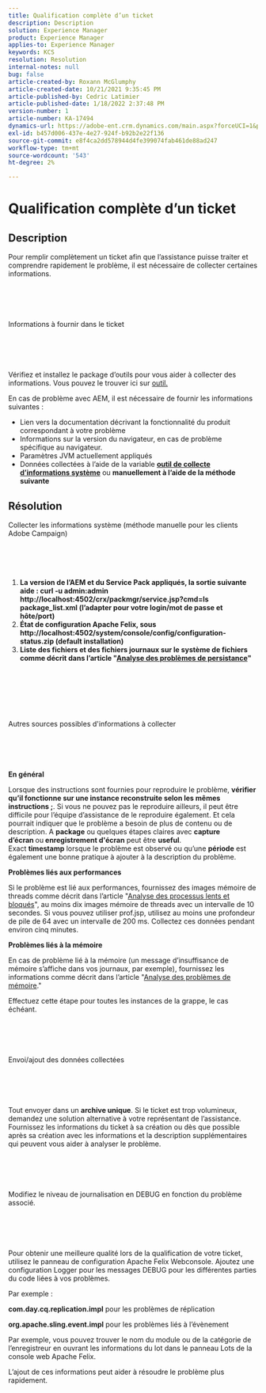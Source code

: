 ```yaml
---
title: Qualification complète d’un ticket
description: Description
solution: Experience Manager
product: Experience Manager
applies-to: Experience Manager
keywords: KCS
resolution: Resolution
internal-notes: null
bug: false
article-created-by: Roxann McGlumphy
article-created-date: 10/21/2021 9:35:45 PM
article-published-by: Cedric Latimier
article-published-date: 1/18/2022 2:37:48 PM
version-number: 1
article-number: KA-17494
dynamics-url: https://adobe-ent.crm.dynamics.com/main.aspx?forceUCI=1&pagetype=entityrecord&etn=knowledgearticle&id=8e3243d7-b632-ec11-b6e5-000d3a5ba97a
exl-id: b457d006-437e-4e27-924f-b92b2e22f136
source-git-commit: e8f4ca2dd578944d4fe399074fab461de88ad247
workflow-type: tm+mt
source-wordcount: '543'
ht-degree: 2%

---
```


# Qualification complète d’un ticket

## Description


Pour remplir complètement un ticket afin que l’assistance puisse traiter et comprendre rapidement le problème, il est nécessaire de collecter certaines informations.
<br><br><br><br> <br><br>Informations à fournir dans le ticket<br><br><br><br> <br><br>
Vérifiez et installez le package d’outils pour vous aider à collecter des informations. Vous pouvez le trouver ici sur [outil.](https://helpx.adobe.com/experience-manager/kb/index/tools.html)

En cas de problème avec AEM, il est nécessaire de fournir les informations suivantes :

- Lien vers la documentation décrivant la fonctionnalité du produit correspondant à votre problème
- Informations sur la version du navigateur, en cas de problème spécifique au navigateur.
- Paramètres JVM actuellement appliqués
- Données collectées à l’aide de la variable <b>[outil de collecte d’informations système](https://helpx.adobe.com/experience-manager/kb/support-info-collector.html)</b> ou <b>manuellement à l’aide de la méthode suivante</b>



## Résolution

Collecter les informations système (méthode manuelle pour les clients Adobe Campaign)<br><br><br><br> 
1. <b>La version de l’AEM et du Service Pack appliqués, la sortie suivante aide : curl -u admin:admin http://localhost:4502/crx/packmgr/service.jsp?cmd=ls package_list.xml (l’adapter pour votre login/mot de passe et hôte/port)</b>
2. <b>État de configuration Apache Felix, sous http://localhost:4502/system/console/config/configuration-status.zip (default installation)</b>
3. <b>Liste des fichiers et des fichiers journaux sur le système de fichiers comme décrit dans l’article &quot;[Analyse des problèmes de persistance](https://helpx.adobe.com/experience-manager/kb/AnalyzePersistenceProblems.html)&quot;</b>

<br><br><br><br> <br><br>Autres sources possibles d&#39;informations à collecter<br><br><br><br> <br><br>
<b>En général</b>

Lorsque des instructions sont fournies pour reproduire le problème, <b>vérifier qu’il fonctionne sur une instance reconstruite selon les mêmes instructions ;</b>. Si vous ne pouvez pas le reproduire ailleurs, il peut être difficile pour l’équipe d’assistance de le reproduire également. Et cela pourrait indiquer que le problème a besoin de plus de contenu ou de description.
A <b>package</b> ou quelques étapes claires avec <b>capture d’écran </b>ou<b> enregistrement d&#39;écran</b> peut être <b>useful</b>. Exact <b>timestamp</b> lorsque le problème est observé ou qu’une <b>période</b> est également une bonne pratique à ajouter à la description du problème.

<b>Problèmes liés aux performances</b>

Si le problème est lié aux performances, fournissez des images mémoire de threads comme décrit dans l’article &quot;[Analyse des processus lents et bloqués](https://helpx.adobe.com/experience-manager/kb/AnalyzeSlowAndBlockedProcesses.html)&quot;, au moins dix images mémoire de threads avec un intervalle de 10 secondes. Si vous pouvez utiliser prof.jsp, utilisez au moins une profondeur de pile de 64 avec un intervalle de 200 ms. Collectez ces données pendant environ cinq minutes.

<b>Problèmes liés à la mémoire</b>

En cas de problème lié à la mémoire (un message d’insuffisance de mémoire s’affiche dans vos journaux, par exemple), fournissez les informations comme décrit dans l’article &quot;[Analyse des problèmes de mémoire](https://helpx.adobe.com/experience-manager/kb/AnalyzeMemoryProblems.html).&quot;

Effectuez cette étape pour toutes les instances de la grappe, le cas échéant.
<br><br><br><br> <br><br>Envoi/ajout des données collectées<br><br><br><br> <br><br>
Tout envoyer dans un <b>archive unique</b>. Si le ticket est trop volumineux, demandez une solution alternative à votre représentant de l’assistance. Fournissez les informations du ticket à sa création ou dès que possible après sa création avec les informations et la description supplémentaires qui peuvent vous aider à analyser le problème.
<br><br><br><br> <br><br>Modifiez le niveau de journalisation en DEBUG en fonction du problème associé.<br><br><br><br> <br><br>
Pour obtenir une meilleure qualité lors de la qualification de votre ticket, utilisez le panneau de configuration Apache Felix Webconsole. Ajoutez une configuration Logger pour les messages DEBUG pour les différentes parties du code liées à vos problèmes.

Par exemple :

<b>com.day.cq.replication.impl</b> pour les problèmes de réplication

<b>org.apache.sling.event.impl</b> pour les problèmes liés à l’évènement

Par exemple, vous pouvez trouver le nom du module ou de la catégorie de l’enregistreur en ouvrant les informations du lot dans le panneau Lots de la console web Apache Felix.

L’ajout de ces informations peut aider à résoudre le problème plus rapidement.
